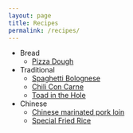 ```yaml
---
layout: page
title: Recipes
permalink: /recipes/
---
```


* Bread
    * [Pizza Dough](bread/pizza-dough.html)
* Traditional
    * [Spaghetti Bolognese](traditional-dishes/spaghetti-bolognese.html)
    * [Chili Con Carne](traditional-dishes/chill-con-carne.html)
    * [Toad in the Hole](traditional-dishes/toad-in-the-hole.html)
* Chinese
    * [Chinese marinated pork loin](chinese-dishes/marinated-pork-loin.html)
    * [Special Fried Rice](chinese-dishes/special-fried-rice.html)
